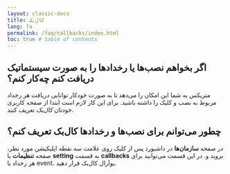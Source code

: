 ```yaml
---
layout: classic-docs
title: کال‌بک
lang: fa
permalink: /faq/callbacks/index.html
toc: true # table of contents
---
```


## اگر بخواهم نصب‌ها یا رخدادها را به صورت سیستماتیک دریافت کنم چه‌کار کنم؟

متریکس به شما این امکان را می‌دهد تا به صورت خودکار توانایی دریافت هر رخداد مربوط به نصب و کلیک را داشته باشید. برای این کار لازم است ابتدا از صفحه کاربری خودتان *کال‌بک* تعریف کنید. 

## چطور می‌توانم برای نصب‌ها و رخدادها کال‌بک تعریف کنم؟

در صفحه **سازمان‌ها** در داشبورد پس از کلیک روی علامت سه نقطه اپلیکیشن مورد نظر، صفحه **تنظیمات** یا **setting** به قسمت **callbacks** بروید و. در این قسمت می‌توانید برای هر رخداد یا event، یوآرال کال‌بک قرار دهید.



